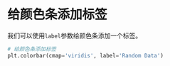 # 给颜色条添加标签

我们可以使用`label`参数给颜色条添加一个标签。

```python
# 给颜色条添加标签
plt.colorbar(cmap='viridis', label='Random Data')
```
